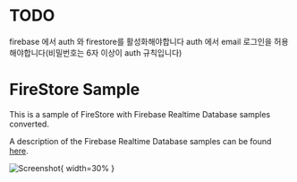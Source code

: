 # TODO
firebase 에서 auth 와 firestore를 활성화해야합니다
auth 에서 email 로그인을 허용해야합니다(비밀번호는 6자 이상이 auth 규칙입니다)

# FireStore Sample #
This is a sample of FireStore with Firebase Realtime Database samples converted.

A description of the Firebase Realtime Database samples can be found [here](https://github.com/firebase/quickstart-android/blob/master/database/README.md).

![Screenshot](./screen.png){ width=30% }

